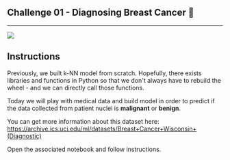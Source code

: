 ## Challenge 01 - Diagnosing Breast Cancer 🔬

---

![](https://www.creativefabrica.com/wp-content/uploads/2020/07/23/Awareness-Month-Breast-Cancer-clip-art-Graphics-4700084-1-1-580x402.jpg)

## Instructions

Previously, we built k-NN model from scratch. Hopefully, there exists libraries and functions in Python so that we don't always have to rebuild the wheel - and we can directly call those functions.

Today we will play with medical data and build model in order to predict if the data collected from patient nuclei is **malignant** or **benign**.

You can get more information about this dataset here: https://archive.ics.uci.edu/ml/datasets/Breast+Cancer+Wisconsin+(Diagnostic)

Open the associated notebook and follow instructions.
